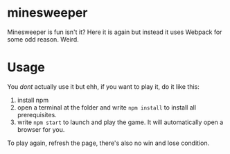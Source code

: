 # minesweeper

Minesweeper is fun isn't it? Here it is again but instead it uses Webpack for some odd reason. Weird.

# Usage

You _dont_ actually use it but ehh, if you want to play it, do it like this:

  1. install npm
  2. open a terminal at the folder and write `npm install` to install all prerequisites.
  3. write `npm start` to launch and play the game. It will automatically open a browser for you.
  
To play again, refresh the page, there's also no win and lose condition.
